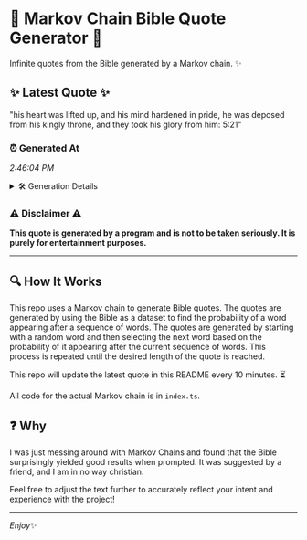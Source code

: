 # 📖 Markov Chain Bible Quote Generator 📖

Infinite quotes from the Bible generated by a Markov chain. ✨

## ✨ Latest Quote ✨
"his heart was lifted up, and his mind hardened in pride, he was deposed from his kingly throne, and they took his glory from him: 5:21"

### ⏰ Generated At
*2:46:04 PM*

<details>
    <summary>🛠️ Generation Details</summary>
    <p>
        <strong>🌱 Seed:</strong> his<br>
        <strong>🔄 Iterations:</strong> 25<br>
        <strong>📜 Context History:</strong><br>[ his ]: heart<br>[ his, heart ]: was<br>[ his, heart, was ]: lifted<br>[ his, heart, was, lifted ]: up,<br>[ his, heart, was, lifted, up, ]: and<br>[ his, heart, was, lifted, up,, and ]: his<br>[ heart, was, lifted, up,, and, his ]: mind<br>[ was, lifted, up,, and, his, mind ]: hardened<br>[ lifted, up,, and, his, mind, hardened ]: in<br>[ up,, and, his, mind, hardened, in ]: pride,<br>[ and, his, mind, hardened, in, pride, ]: he<br>[ his, mind, hardened, in, pride,, he ]: was<br>[ mind, hardened, in, pride,, he, was ]: deposed<br>[ hardened, in, pride,, he, was, deposed ]: from<br>[ in, pride,, he, was, deposed, from ]: his<br>[ pride,, he, was, deposed, from, his ]: kingly<br>[ he, was, deposed, from, his, kingly ]: throne,<br>[ was, deposed, from, his, kingly, throne, ]: and<br>[ deposed, from, his, kingly, throne,, and ]: they<br>[ from, his, kingly, throne,, and, they ]: took<br>[ his, kingly, throne,, and, they, took ]: his<br>[ kingly, throne,, and, they, took, his ]: glory<br>[ throne,, and, they, took, his, glory ]: from<br>[ and, they, took, his, glory, from ]: him:<br>[ they, took, his, glory, from, him: ]: 5:21<br>
    </p>
</details>

### ⚠️ Disclaimer ⚠️
**This quote is generated by a program and is not to be taken seriously. It is purely for entertainment purposes.**

---

## 🔍 How It Works

This repo uses a Markov chain to generate Bible quotes. The quotes are generated by using the Bible as a dataset to find the probability of a word appearing after a sequence of words. The quotes are generated by starting with a random word and then selecting the next word based on the probability of it appearing after the current sequence of words. This process is repeated until the desired length of the quote is reached.

This repo will update the latest quote in this README every 10 minutes. ⏳

All code for the actual Markov chain is in `index.ts`.

## ❓ Why

I was just messing around with Markov Chains and found that the Bible surprisingly yielded good results when prompted. 
It was suggested by a friend, and I am in no way christian.

Feel free to adjust the text further to accurately reflect your intent and experience with the project!

---

*Enjoy*✨
